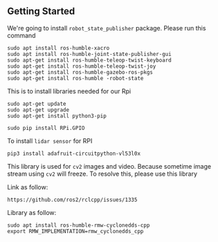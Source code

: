 ## Getting Started

We're going to install `robot_state_publisher` package. Please run this command
```
sudo apt install ros-humble-xacro
sudo apt install ros-humble-joint-state-publisher-gui
sudo apt-get install ros-humble-teleop-twist-keyboard
sudo apt-get install ros-humble-teleop-twist-joy
sudo apt-get install ros-humble-gazebo-ros-pkgs
sudo apt-get install ros-humble -robot-state
```

This is to install libraries needed for our Rpi
```
sudo apt-get update
sudo apt-get upgrade
sudo apt-get install python3-pip

sudo pip install RPi.GPIO  
```

To install `lidar sensor` for RPI
```
pip3 install adafruit-circuitpython-vl53l0x
```
This library is used for `cv2` images and video. Because sometime image stream using `cv2` will freeze. To resolve this, please use this library

Link as follow:
```
https://github.com/ros2/rclcpp/issues/1335
```

Library as follow:
```
sudo apt install ros-humble-rmw-cyclonedds-cpp
export RMW_IMPLEMENTATION=rmw_cyclonedds_cpp
```